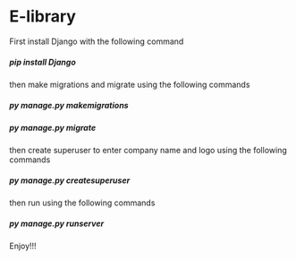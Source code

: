 # E-library
First install Django with the following command
##### pip install Django 
then make migrations and migrate using the following commands
##### py manage.py makemigrations
##### py manage.py migrate  
then create superuser to enter company name and logo using the following commands
##### py manage.py createsuperuser
then run using the following commands
##### py manage.py runserver 
Enjoy!!!
